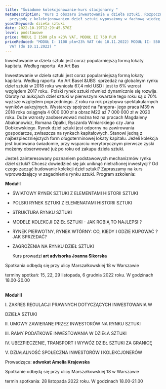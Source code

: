 ```yaml
---
title: "Świadome kolekcjonowanie-kurs stacjonarny "
metaDescription: "Kurs z obszaru inwestowania w dzieła sztuki. Rozpocznij swoją
  przygodę z kolekcjonowaniem dzieł sztuki wyposażony w fachową wiedzę. "
yoastKeyword: dzieła sztuki
date: 2022-10-19T12:29:45.570Z
level: podstawowe
price: MODUŁ I 1500 pln +23% VAT, MODUŁ II 750 PLN
priceReduced: "MODUŁ I- 1100 pln+23% VAT (do 10.11.2022) MODUŁ II- 550 pln+23%
  VAT (do 10.11.2022) "
---
```

Inwestowanie w dzieła sztuki jest coraz popularniejszą formą lokaty kapitału. Według raportu  An Art
Bas

Inwestowanie w dzieła sztuki jest coraz popularniejszą formą lokaty kapitału. Według raportu  An Art
Basel &UBS  sprzedaż na globalnym rynku dzieł sztuki w 2018 roku wyniosła 67,4 mld USD i jest to
6% wzrost względem 2017 roku. 
Polski rynek sztuki również dynamicznie się rozwija. Obroty na aukcjach dzieł sztuki w pierwszym
kwartale tego roku są o 70% wyższe względem poprzedniego. Z roku na rok przybywa
spektakularnych wyników aukcyjnych. Wystarczy spojrzeć na Fangora- jego praca M39 w 2018 roku
osiągnęła 4 000 000 zł a obraz M22 aż 7 000 000 zł w 2020 roku. Duże wzrosty zaobserwować można
też na pracach Magdaleny Abakanowicz, Romana Opałki, Ryszarda Winiarskiego czy Jana
Dobkowskiego.
Rynek dzieł sztuki jest odporny na zawirowania gospodarcze, zwłaszcza na rynkach kapitałowych.
Stanowi jedną z najbezpieczniejszych form długoterminowej lokaty kapitału. Jeżeli kolekcja jest
budowana świadomie, przy wsparciu merytorycznym pierwsze zyski możemy obserwować już po
roku od zakupu dzieła sztuki.


Jesteś zainteresowany poznaniem podstawowych mechanizmów rynku dzieł sztuki?
Chcesz dowiedzieć się jak uniknąć nietrafionej inwestycji?
Od czego zacząć budowanie kolekcji dzieł sztuki?
Zapraszamy na kurs wprowadzający w zagadnienie rynku sztuki.
Program szkolenia:

**Moduł I**

* ŚWIATOWY  RYNEK SZTUKI Z ELEMENTAMI HISTORII SZTUKI 
*  POLSKI RYNEK SZTUKI Z ELEMENATAMI HISTORII SZTUKI 
* STRUKTURA RYNKU SZTUKI 
* MODELE KOLEKCJI DZIEŁ SZTUKI - JAK ROBIĄ TO NAJLEPSI ?
*  RYNEK PIERWOTNY, RYNEK WTÓRNY: CO, KIEDY I GDZIE KUPOWAĆ ? JAK SPRZEDAĆ?
* ZAGROŻENIA NA RYNKU DZIEŁ SZTUKI

  Kurs prowadzi **art advisorka Joanna Sikorska** 

Spotkania odbędą się przy ulicy Marszałkowskiej 18 w Warszawie 

terminy spotkań: 15, 22, 29 listopada, 6 grudnia 2022 roku. W godzinach 18.00-20.00

\
**Moduł II**

I. ZAKRES REGULACJI PRAWNYCH DOTYCZĄCYCH INWESTOWANIA W

DZIEŁA SZTUKI

II. UMOWY ZAWIERANE PRZEZ INWESTORÓW NA RYNKU SZTUKI

III. RAMY PODATKOWE INWESTOWANIA W DZIEŁA SZTUKI

IV. UBEZPIECZENIE, TRANSPORT I WYWÓZ DZIEŁ SZTUKI ZA GRANICĘ

V. DZIAŁALNOŚĆ SPOŁECZNA INWESTORÓW I KOLEKCJONERÓW

Prowadząca: **adwokat Amelia Krajewska**

Spotkanie odbędą się przy ulicy Marszałkowskiej 18 w Warszawie

termin spotkania: 28 listopada 2022 roku. W godzinach 18.00-21.00